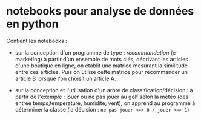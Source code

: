# notebooks pour analyse de données en python

Contient les notebooks :

* sur la conception d'un programme de type : *recommandation* (e-marketing) 
  à partir d'un ensemble de mots clés, décrivant les articles d'une boutique en ligne, on établit une matrice mesurant la similitude entre ces articles.
  Puis on utilise cette matrice pour recommander un article B lorsque l'on choisit un article A.

* sur la conception et l'utilisation d'un arbre de classification/décision : 
  à partir de l'exemple : jouer ou ne pas jouer au golf selon la météo (des entrée temps;temperature; humidité; vent), on apprend au programme à déterminer la classe (la décision : `ne pas jouer <=> 0 / jouer <=> 1`)

  

